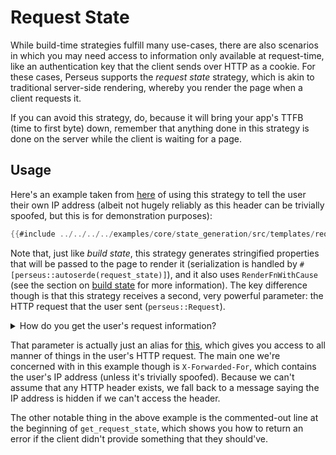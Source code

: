 # Request State

While build-time strategies fulfill many use-cases, there are also scenarios in which you may need access to information only available at request-time, like an authentication key that the client sends over HTTP as a cookie. For these cases, Perseus supports the _request state_ strategy, which is akin to traditional server-side rendering, whereby you render the page when a client requests it.

If you can avoid this strategy, do, because it will bring your app's TTFB (time to first byte) down, remember that anything done in this strategy is done on the server while the client is waiting for a page.

## Usage

Here's an example taken from [here](https://github.com/arctic-hen7/perseus/blob/main/examples/core/state_generation/src/templates/request_state.rs) of using this strategy to tell the user their own IP address (albeit not hugely reliably as this header can be trivially spoofed, but this is for demonstration purposes):

```rust
{{#include ../../../../examples/core/state_generation/src/templates/request_state.rs}}
```

Note that, just like _build state_, this strategy generates stringified properties that will be passed to the page to render it (serialization is handled by `#[perseus::autoserde(request_state)]`), and it also uses `RenderFnWithCause` (see the section on [build state](:reference/strategies/build-state) for more information). The key difference though is that this strategy receives a second, very powerful parameter: the HTTP request that the user sent (`perseus::Request`).

<details>
<summary>How do you get the user's request information?</summary>

The web frameworks Perseus supports automatically pass this information to handlers like Perseus. The slightly difficult thing is then converting this from their custom format to Perseus' (which is just an alias for the [`http`](https://docs.rs/http) module's). This is done in the appropriate integration crate.

</details>

That parameter is actually just an alias for [this](https://docs.rs/http/0.2/http/request/struct.Request.html), which gives you access to all manner of things in the user's HTTP request. The main one we're concerned with in this example though is `X-Forwarded-For`, which contains the user's IP address (unless it's trivially spoofed). Because we can't assume that any HTTP header exists, we fall back to a message saying the IP address is hidden if we can't access the header.

The other notable thing in the above example is the commented-out line at the beginning of `get_request_state`, which shows you how to return an error if the client didn't provide something that they should've.
